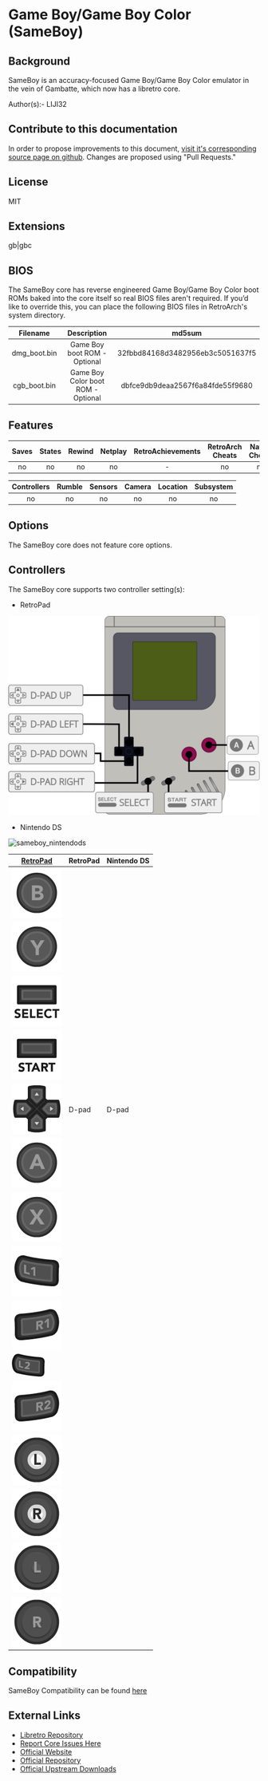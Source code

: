 # Game Boy/Game Boy Color (SameBoy)

## Background

SameBoy is an accuracy-focused Game Boy/Game Boy Color emulator in the vein of Gambatte, which now has a libretro core.

Author(s):- LIJI32

## Contribute to this documentation

In order to propose improvements to this document, [visit it's corresponding source page on github](https://github.com/libretro/docs/tree/master/docs/library/sameboy.md). Changes are proposed using "Pull Requests."

## License

MIT

## Extensions

gb|gbc

## BIOS

 The SameBoy core has reverse engineered Game Boy/Game Boy Color boot ROMs baked into the core itself so real BIOS files aren't required. If you’d like to override this, you can place the following BIOS files in RetroArch's system directory.

|   Filename   |      Description                |              md5sum              |
|:------------:|:-------------------------------:|:--------------------------------:|
| dmg_boot.bin | Game Boy boot ROM - Optional       | 32fbbd84168d3482956eb3c5051637f5         |
| cgb_boot.bin | Game Boy Color boot ROM - Optional | dbfce9db9deaa2567f6a84fde55f9680         |

## Features

| Saves | States      | Rewind | Netplay | RetroAchievements | RetroArch Cheats | Native Cheats |
|:-----:|:-----------:|:------:|:-------:|:-----------------:|:----------------:|:-------------:|
|  no   |    no       |  no    |  no     |        -          |   no             | no            |

| Controllers     | Rumble | Sensors | Camera | Location | Subsystem     |
|:---------------:|:------:|:-------:|:------:|:--------:|:-------------:|
|       no        |  no    |   no    |  no    |    no     |      no      |

## Options

The SameBoy core does not feature core options.

## Controllers

The SameBoy core supports two controller setting(s):

* RetroPad

![sameboy_retropad](images/Controllers/sameboy_retropad.png)

* Nintendo DS

![sameboy_nintendods](images/Controllers/sameboy_nintendods.png)


| [RetroPad](RetroPad)                                                 | RetroPad | Nintendo DS |
|----------------------------------------------------------------------|----------|-------------|
| ![RetroPad_B](images/RetroPad/Retro_B_Round.png)                     |          |             |
| ![RetroPad_Y](images/RetroPad/Retro_Y_Round.png)                     |          |             |
| ![RetroPad_Select](images/RetroPad/Retro_Select.png)                 |          |             |
| ![RetroPad_Start](images/RetroPad/Retro_Start.png)                   |          |             |
| ![RetroPad_Dpad](images/RetroPad/Retro_Dpad.png)                     | D-pad    | D-pad       |
| ![RetroPad_A](images/RetroPad/Retro_A_Round.png)                     |          |             |
| ![RetroPad_X](images/RetroPad/Retro_X_Round.png)                     |          |             |
| ![RetroPad_L1](images/RetroPad/Retro_L1.png)                         |          |             |
| ![RetroPad_R1](images/RetroPad/Retro_R1.png)                         |          |             |
| ![RetroPad_L2](images/RetroPad/Retro_L2_Temp.png)                    |          |             |
| ![RetroPad_R2](images/RetroPad/Retro_R2.png)                         |          |             |
| ![RetroPad_L3](images/RetroPad/Retro_L3.png)                         |          |             |
| ![RetroPad_R3](images/RetroPad/Retro_R3.png)                         |          |             |
| ![RetroPad_Left_Stick](images/RetroPad/Retro_Left_Stick.png)         |          |             |
| ![RetroPad_Right_Stick](images/RetroPad/Retro_Right_Stick.png)       |          |             |

## Compatibility

SameBoy Compatibility can be found [here](https://sameboy.github.io/features/)

## External Links

* [Libretro Repository](https://github.com/libretro/SameBoy)
* [Report Core Issues Here](https://github.com/libretro/libretro-meta/issues)
* [Official Website](https://sameboy.github.io/)
* [Official Repository](https://github.com/LIJI32/SameBoy)
* [Official Upstream Downloads](https://sameboy.github.io/downloads/)

